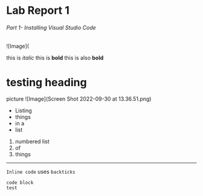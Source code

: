# Lab Report 1

###### Part 1- Installing Visual Studio Code


![Image](

this is *italic* 
this is **bold**
this is also __bold__

# testing heading


picture
![Image](Screen Shot 2022-09-30 at 13.36.51.png)




* Listing
* things
* in a 
* list


1) numbered list
2) of 
3) things


---

`Inline code` uses `backticks`


```
code block
test
```
